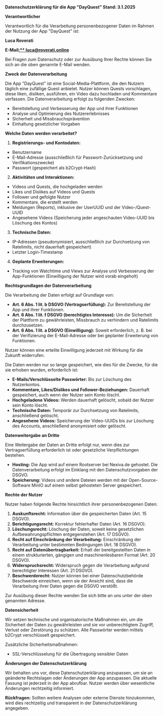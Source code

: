 ﻿**Datenschutzerklärung für die App "DayQuest" Stand: 3.1.2025** 

**Verantwortlicher** 

Verantwortlich für die Verarbeitung personenbezogener Daten im Rahmen der Nutzung der App "DayQuest" ist: 

**Luca Roverati** 

**E-Mail[:** luca@roverati.online ](mailto:luca@roverati.online)**

Bei Fragen zum Datenschutz oder zur Ausübung Ihrer Rechte können Sie sich an die oben genannte E-Mail wenden.

**Zweck der Datenverarbeitung** 

Die App "DayQuest" ist eine Social-Media-Plattform, die den Nutzern täglich eine zufällige Quest anbietet. Nutzer können Quests vorschlagen, diese liken, disliken, ausführen, ein Video dazu hochladen und Kommentare verfassen. Die Datenverarbeitung erfolgt zu folgenden Zwecken: 

- Bereitstellung und Verbesserung der App und ihrer Funktionen
- Analyse und Optimierung des Nutzererlebnisses
- Sicherheit und Missbrauchsprävention
- Einhaltung gesetzlicher Vorgaben

**Welche Daten werden verarbeitet?** 

1. **Registrierungs- und Kontodaten:** 
- Benutzername 
- E-Mail-Adresse (ausschließlich für Passwort-Zurücksetzung und Verifikationszwecke) 
- Passwort (gespeichert als b2Crypt-Hash) 
2. **Aktivitäten und Interaktionen:** 
- Videos und Quests, die hochgeladen werden
- Likes und Dislikes auf Videos und Quests 
- Follower und gefolgte Nutzer 
- Kommentare, die erstellt werden
- Meldungen (Reports), inklusive der UserUUID und der Video-/Quest-UUID 
- Angesehene Videos (Speicherung jeder angeschauten Video-UUID bis Löschung des Kontos) 
3. **Technische Daten:** 
- IP-Adressen (pseudonymisiert, ausschließlich zur Durchsetzung von Ratelimits, nicht dauerhaft gespeichert)
- Letzter Login-Timestamp 
4. **Geplante Erweiterungen:** 
- Tracking von Watchtime und Views zur Analyse und Verbesserung der App-Funktionen (Einwilligung der Nutzer wird vorab eingeholt)

**Rechtsgrundlagen der Datenverarbeitung** 

Die Verarbeitung der Daten erfolgt auf Grundlage von: 

- **Art. 6 Abs. 1 lit. b DSGVO (Vertragserfüllung):** Zur Bereitstellung der App und ihrer Funktionen. 
- **Art. 6 Abs. 1 lit. f DSGVO (berechtigtes Interesse):** Um die Sicherheit der Plattform zu gewährleisten, Missbrauch zu verhindern und Ratelimits durchzusetzen. 
- **Art. 6 Abs. 1 lit. a DSGVO (Einwilligung):** Soweit erforderlich, z. B. bei der Verifizierung der E-Mail-Adresse oder bei geplanter Erweiterung von Funktionen.

Nutzer können eine erteilte Einwilligung jederzeit mit Wirkung für die Zukunft widerrufen.

Die Daten werden nur so lange gespeichert, wie dies für die Zwecke, für die sie erhoben wurden, erforderlich ist: 

- **E-Mails/Verschlüsselte Passwörter:** Bis zur Löschung des Nutzerkontos. 
- **Kommentare, Likes/Dislikes und Follower-Beziehungen:** Dauerhaft gespeichert, auch wenn der Nutzer sein Konto löscht.
- **Hochgeladene Videos:** Werden dauerhaft gelöscht, sobald der Nutzer sein Konto löscht. 
- **Technische Daten:** Temporär zur Durchsetzung von Ratelimits, anschließend gelöscht. 
- **Angesehene Videos:** Speicherung der Video-UUIDs bis zur Löschung des Accounts, anschließend anonymisiert oder gelöscht.

**Datenweitergabe an Dritte** 

Eine Weitergabe der Daten an Dritte erfolgt nur, wenn dies zur Vertragserfüllung erforderlich ist oder gesetzliche Verpflichtungen bestehen.

- **Hosting:** Die App wird auf einem Rootserver bei Nexiva.de gehostet. Die Datenverarbeitung erfolgt im Einklang mit den Datenschutzvorgaben der DSGVO.
- **Speicherung:** Videos und andere Dateien werden mit der Open-Source-Software MinIO auf einem selbst gehosteten Server gespeichert.

**Rechte der Nutzer** 

Nutzer haben folgende Rechte hinsichtlich ihrer personenbezogenen Daten:

1. **Auskunftsrecht:** Information über die gespeicherten Daten (Art. 15 DSGVO). 
1. **Berichtigungsrecht:** Korrektur fehlerhafter Daten (Art. 16 DSGVO). 
1. **Löschungsrecht:** Löschung der Daten, soweit keine gesetzlichen Aufbewahrungspflichten entgegenstehen (Art. 17 DSGVO).
1. **Recht auf Einschränkung der Verarbeitung:** Einschränkung der Verarbeitung unter bestimmten Bedingungen (Art. 18 DSGVO). 
1. **Recht auf Datenübertragbarkeit:** Erhalt der bereitgestellten Daten in einem strukturierten, gängigen und maschinenlesbaren Format (Art. 20 DSGVO).
1. **Widerspruchsrecht:** Widerspruch gegen die Verarbeitung aufgrund berechtigter Interessen (Art. 21 DSGVO). 
1. **Beschwerderecht:** Nutzer können bei einer Datenschutzbehörde Beschwerde einreichen, wenn sie der Ansicht sind, dass die Verarbeitung ihrer Daten gegen die DSGVO verstößt. 

Zur Ausübung dieser Rechte wenden Sie sich bitte an uns unter der oben genannten Adresse.

**Datensicherheit** 

Wir setzen technische und organisatorische Maßnahmen ein, um die Sicherheit der Daten zu gewährleisten und sie vor unberechtigtem Zugriff, Verlust oder Zerstörung zu schützen. Alle Passwörter werden mittels b2Crypt verschlüsselt gespeichert.

Zusätzliche Sicherheitsmaßnahmen:

- SSL-Verschlüsselung für die Übertragung sensibler Daten

**Änderungen der Datenschutzerklärung** 

Wir behalten uns vor, diese Datenschutzerklärung anzupassen, um sie an geänderte Rechtslagen oder Änderungen der App anzupassen. Die aktuelle Fassung ist jederzeit in der App abrufbar. Nutzer werden über wesentliche Änderungen rechtzeitig informiert.

**Rückfragen:** Sollten weitere Analysen oder externe Dienste hinzukommen, wird dies rechtzeitig und transparent in der Datenschutzerklärung angegeben.
